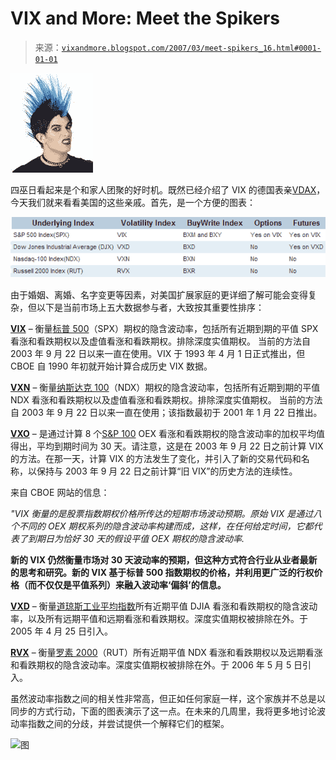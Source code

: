 <!--yml

类别：未分类

日期：2024-05-18 15:53:48

-->

# VIX and More: Meet the Spikers

> 来源：[`vixandmore.blogspot.com/2007/03/meet-spikers_16.html#0001-01-01`](http://vixandmore.blogspot.com/2007/03/meet-spikers_16.html#0001-01-01)

![](img/9fc755bf549f5bd085d176118eada174.png)

四巫日看起来是个和家人团聚的好时机。既然已经介绍了 VIX 的德国表亲[VDAX](http://vixandmore.blogspot.com/search/label/VDAX)，今天我们就来看看美国的这些亲戚。首先，是一个方便的图表：

![](img/9097e71022f16fc8c82d6a3bbc6733a9.png)

由于婚姻、离婚、名字变更等因素，对美国扩展家庭的更详细了解可能会变得复杂，但以下是当前市场上五大数据参与者，大致按其重要性排序：

**[VIX](http://www.cboe.com/micro/vix/introduction.aspx)** – 衡量[标普 500](http://www2.standardandpoors.com/portal/site/sp/en/us/page.topic/indices_500/2,3,2,2,0,0,0,0,0,0,0,0,0,0,0,0.html)（SPX）期权的隐含波动率，包括所有近期到期的平值 SPX 看涨和看跌期权以及虚值看涨和看跌期权。排除深度实值期权。 当前的方法自 2003 年 9 月 22 日以来一直在使用。VIX 于 1993 年 4 月 1 日正式推出，但 CBOE 自 1990 年初就开始计算合成历史 VIX 数据。

**[VXN](http://www.cboe.com/micro/vxn/)** – 衡量[纳斯达克 100](http://dynamic.nasdaq.com/dynamic/nasdaq100_activity.stm)（NDX）期权的隐含波动率，包括所有近期到期的平值 NDX 看涨和看跌期权以及虚值看涨和看跌期权。排除深度实值期权。  当前的方法自 2003 年 9 月 22 日以来一直在使用；该指数最初于 2001 年 1 月 22 日推出。

**[VXO](http://www.cboe.com/micro/vxo/)** – 是通过计算 8 个[S&P 100](http://www2.standardandpoors.com/portal/site/sp/en/us/page.topic/indices_100/2,3,2,2,0,0,0,0,0,0,0,0,0,0,0,0.html) OEX 看涨和看跌期权的隐含波动率的加权平均值得出，平均到期时间为 30 天。请注意，这是在 2003 年 9 月 22 日之前计算 VIX 的方法。在那一天，计算 VIX 的方法发生了变化，并引入了新的交易代码和名称，以保持与 2003 年 9 月 22 日之前计算“旧 VIX”的历史方法的连续性。

来自 CBOE 网站的信息：

*"VIX 衡量的是股票指数期权价格所传达的短期市场波动预期。原始 VIX 是通过八个不同的 OEX 期权系列的隐含波动率构建而成，这样，在任何给定时间，它都代表了到期日为恰好 30 天的假设平值 OEX 期权的隐含波动率.*

**新的 VIX 仍然衡量市场对 30 天波动率的预期，但这种方式符合行业从业者最新的思考和研究。新的 VIX 基于标普 500 指数期权的价格，并利用更广泛的行权价格（而不仅仅是平值系列）来融入波动率‘偏斜’的信息。**

**[VXD](http://www.cboe.com/micro/vxd/)** – 衡量[道琼斯工业平均指数](http://www.djindexes.com/mdsidx/?event=showAverages)所有近期平值 DJIA 看涨和看跌期权的隐含波动率，以及所有远期平值和远期看涨和看跌期权。深度实值期权被排除在外。于 2005 年 4 月 25 日引入。

**[RVX](http://www.cboe.com/micro/rvx/)** – 衡量[罗素 2000](http://www.russell.com/indexes/characteristics_fact_sheets/US/Russell_2000_Index.asp)（RUT）所有近期平值 NDX 看涨和看跌期权以及远期看涨和看跌期权的隐含波动率。深度实值期权被排除在外。于 2006 年 5 月 5 日引入。

虽然波动率指数之间的相关性非常高，但正如任何家庭一样，这个家族并不总是以同步的方式行动，下面的图表演示了这一点。在未来的几周里，我将更多地讨论波动率指数之间的分歧，并尝试提供一个解释它们的框架。

![图](http://i104.photobucket.com/albums/m163/bl82/VIXVXOVXNVXDRVX1mo031607.gif)
